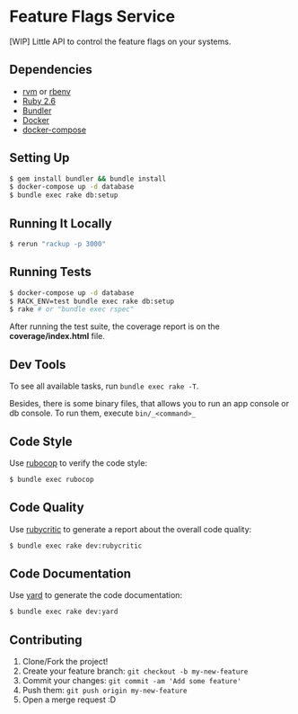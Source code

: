 # Feature Flags Service

[WIP] Little API to control the feature flags on your systems.

## Dependencies

* [rvm](https://rvm.io/) or [rbenv](https://github.com/rbenv/rbenv)
* [Ruby 2.6](https://www.ruby-lang.org/pt/)
* [Bundler](http://bundler.io/)
* [Docker](https://www.docker.com/)
* [docker-compose](https://docs.docker.com/compose/)

## Setting Up

```bash
$ gem install bundler && bundle install
$ docker-compose up -d database
$ bundle exec rake db:setup
```

## Running It Locally

```bash
$ rerun "rackup -p 3000"
```

## Running Tests

```bash
$ docker-compose up -d database
$ RACK_ENV=test bundle exec rake db:setup
$ rake # or "bundle exec rspec"
```

After running the test suite, the coverage report is on the **coverage/index.html** file.

## Dev Tools

To see all available tasks, run `bundle exec rake -T`.

Besides, there is some binary files, that allows you to run an app console or db console.
To run them, execute `bin/_<command>_`

## Code Style

Use [rubocop](http://batsov.com/rubocop/) to verify the code style:

```bash
$ bundle exec rubocop
```

## Code Quality

Use [rubycritic](https://github.com/whitesmith/rubycritic/) to generate a report 
about the overall code quality:

```bash
$ bundle exec rake dev:rubycritic
```

## Code Documentation

Use [yard](https://github.com/lsegal/yard) to generate the code documentation:

```bash
$ bundle exec rake dev:yard
```

## Contributing
1. Clone/Fork the project!
2. Create your feature branch: `git checkout -b my-new-feature`
3. Commit your changes: `git commit -am 'Add some feature'`
4. Push them: `git push origin my-new-feature`
5. Open a merge request :D
